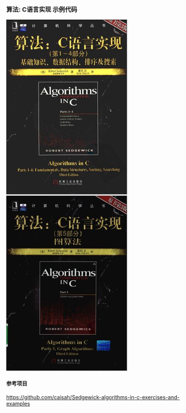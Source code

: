 ### 算法: C语言实现 示例代码

![封面1](cover1.jpg)
![封面2](cover2.jpg)

#### 参考项目
<https://github.com/caisah/Sedgewick-algorithms-in-c-exercises-and-examples>
